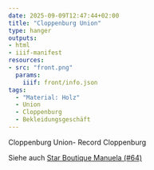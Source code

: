 ```yaml
---
date: 2025-09-09T12:47:44+02:00
title: "Cloppenburg Union"
type: hanger
outputs:
- html
- iiif-manifest
resources:
- src: "front.png"
  params:
    iiif: front/info.json
tags:
  - "Material: Holz"
  - Union
  - Cloppenburg
  - Bekleidungsgeschäft
---
```

Cloppenburg
Union-
Record
Cloppenburg

<div class="notes">
  Siehe auch <a href="/post/64">Star Boutique Manuela (#64)</a>
</div>
